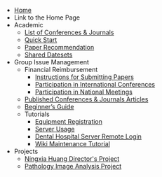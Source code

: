 * [Home](/)
* Link to the Home Page
* Academic
  * [List of Conferences & Journals](Academic/list_of_conf_jnl.md)
  * [Quick Start](Academic/快速上手.md)
  * [Paper Recommendation](Academic/paper_rec.md)
  * [Shared Datesets](Academic/共享数据集.md)
* Group Issue Management
  * Financial Reimbursement
    * [Instructions for Submitting Papers](Group_Issue_Management/Instructions_for_Submitting_Papers.md)
    * [Participation in International Conferences](Group_Issue_Management/Participation_in_International_Conferences.md)
    * [Participation in National Meetings](Group_Issue_Management/Participation_in_National_Meetings.md)
  * [Published Conferences & Journals Articles](Group_Issue_Management/Published_Conferences_Journals_Articles.md)
  * [Beginner’s Guide](Group_Issue_Management/新生指南.md)
  * Tutorials
    * [Equipment Registration](Group_Issue_Management/Equipment_Registration.md)
    * [Server Usage](Group_Issue_Management/服务器管理.md)
    * [Dental Hospital Server Remote Login](Group_Issue_Management/口腔医院服务器远程登陆.md)
    * [Wiki Maintenance Tutorial](Group_Issue_Management/Wiki_Maintenance_Tutorial.md)
* Projects
  * [Ningxia Huang Director's Project](Projects/Ningxia_Huang_Director_Project.md)
  * [Pathology Image Analysis Project](Projects/Pathology_Image_Analysis_Project.md)

